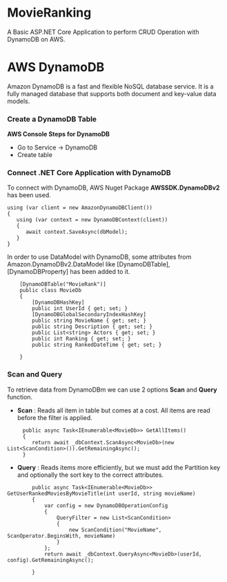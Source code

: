 # MovieRanking

A Basic ASP.NET Core Application to perform CRUD Operation with  DynamoDB on AWS.

# AWS DynamoDB

Amazon DynamoDB is a fast and flexible NoSQL database service. It is a fully managed database that supports both document and key-value data models.

### Create a DynamoDB Table


**AWS Console Steps for DynamoDB**

- Go to Service -> DynamoDB
- Create table


### Connect .NET Core Application with DynamoDB

To connect with DynamoDB, AWS Nuget Package **AWSSDK.DynamoDBv2** has been used. 

```
using (var client = new AmazonDynamoDBClient())
{
   using (var context = new DynamoDBContext(client))
   {
      await context.SaveAsync(dbModel);
   }
}
```

In order to use DataModel with DynamoDB, some attributes from Amazon.DynamoDBv2.DataModel like [DynamoDBTable], [DynamoDBProperty] has been added to it.

```
    [DynamoDBTable("MovieRank")]
    public class MovieDb
    {
        [DynamoDBHashKey]
        public int UserId { get; set; }
        [DynamoDBGlobalSecondaryIndexHashKey]
        public string MovieName { get; set; }
        public string Description { get; set; }
        public List<string> Actors { get; set; }
        public int Ranking { get; set; }
        public string RankedDateTime { get; set; }

    }
```

### Scan and Query

To retrieve data from DynamoDBm we can use 2 options **Scan** and **Query** function.

- **Scan** : Reads all item in table but comes at a cost. All items are read before the filter is applied.
```
     public async Task<IEnumerable<MovieDb>> GetAllItems()
     {
        return await _dbContext.ScanAsync<MovieDb>(new List<ScanCondition>()).GetRemainingAsync();
     }

```

- **Query** : Reads items more efficiently, but we must add the Partition key and optionally the sort key to the correct attributes.
```
        public async Task<IEnumerable<MovieDb>> GetUserRankedMoviesByMovieTitle(int userId, string movieName)
        {
            var config = new DynamoDBOperationConfig
            {
                QueryFilter = new List<ScanCondition>
                {
                    new ScanCondition("MovieName", ScanOperator.BeginsWith, movieName)
                }
            };
            return await _dbContext.QueryAsync<MovieDb>(userId, config).GetRemainingAsync();

        }
```
